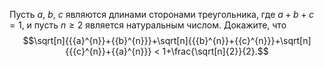 Пусть $a$, $b$, $c$ являются длинами сторонами треугольника, где $a + b + c = 1$, и пусть $n \geq 2$ 
является натуральным числом. Докажите, что
$$\sqrt[n]{{{a}^{n}}+{{b}^{n}}}+\sqrt[n]{{{b}^{n}}+{{c}^{n}}}+\sqrt[n]{{{c}^{n}}+{{a}^{n}}} < 1+\frac{\sqrt[n]{2}}{2}.$$